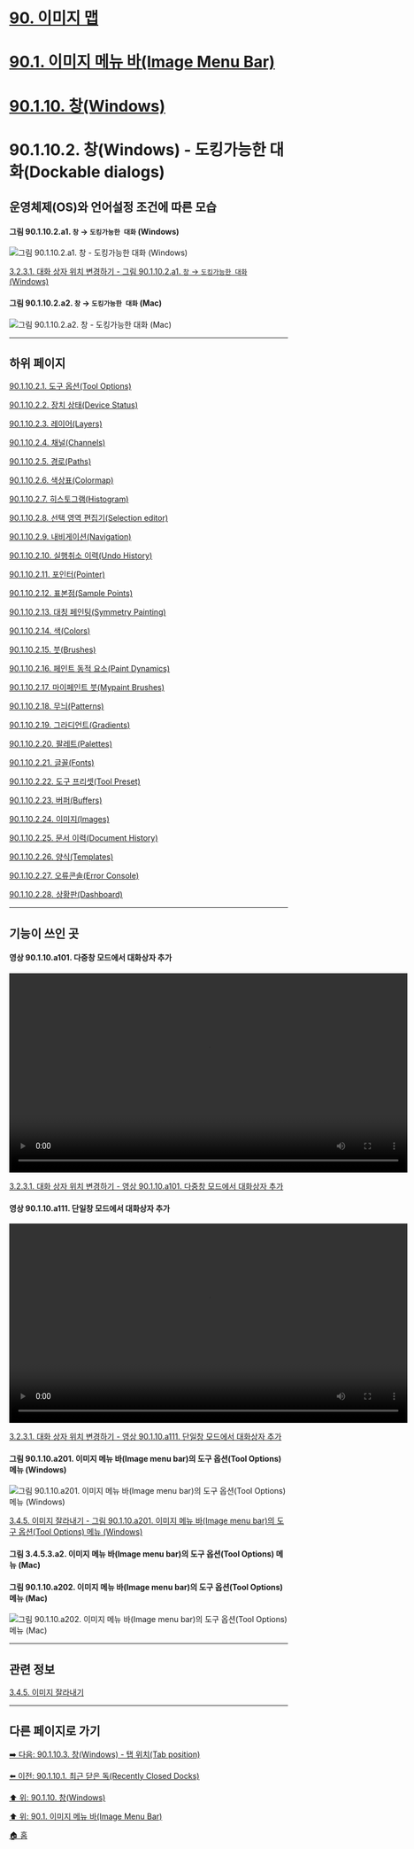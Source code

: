 # [90. 이미지 맵](./90-00-image-map.md)
# [90.1. 이미지 메뉴 바(Image Menu Bar)](./90-01-00-image-menu-bar.md)
# [90.1.10. 창(Windows)](./90-01-10-windows.md)
# 90.1.10.2. 창(Windows) - 도킹가능한 대화(Dockable dialogs)
## 운영체제(OS)와 언어설정 조건에 따른 모습

#### 그림 90.1.10.2.a1. `창` → `도킹가능한 대화` (Windows)
![그림 90.1.10.2.a1. 창 - 도킹가능한 대화 (Windows)](https://github.com/wonder13662/gimp/assets/15767104/2a664a57-69e3-4890-86c2-400a912ecb2b)

[3.2.3.1. 대화 상자 위치 변경하기 - 그림 90.1.10.2.a1. `창` → `도킹가능한 대화` (Windows)](https://wonder13662.github.io/gimp/2.10.36_ko/03-02-03-dialogs-and-dockingx-01-organizing-dialogs.html#%EA%B7%B8%EB%A6%BC-901102a1-%EC%B0%BD--%EB%8F%84%ED%82%B9%EA%B0%80%EB%8A%A5%ED%95%9C-%EB%8C%80%ED%99%94-windows)

#### 그림 90.1.10.2.a2. `창` → `도킹가능한 대화` (Mac)
![그림 90.1.10.2.a2. 창 - 도킹가능한 대화 (Mac)](https://github.com/wonder13662/gimp/assets/15767104/1d43d891-4ae0-48f7-9b14-e29df79867f2)

***

## 하위 페이지

[90.1.10.2.1. 도구 옵션(Tool Options)](./90-01-10-windowsx-02-dockable_dialogsx-01-tool_options.md)

[90.1.10.2.2. 장치 상태(Device Status)](./90-01-10-windowsx-02-dockable_dialogsx-02-device_status.md)

[90.1.10.2.3. 레이어(Layers)](./90-01-10-windowsx-02-dockable_dialogsx-03-layers.md)

[90.1.10.2.4. 채널(Channels)](./90-01-10-windowsx-02-dockable_dialogsx-04-channels.md)

[90.1.10.2.5. 경로(Paths)](./90-01-10-windowsx-02-dockable_dialogsx-05-paths.md)

[90.1.10.2.6. 색상표(Colormap)](./90-01-10-windowsx-02-dockable_dialogsx-06-colormap.md)

[90.1.10.2.7. 히스토그램(Histogram)](./90-01-10-windowsx-02-dockable_dialogsx-07-histogram.md)

[90.1.10.2.8. 선택 영역 편집기(Selection editor)](./90-01-10-windowsx-02-dockable_dialogsx-08-selection_editor.md)

[90.1.10.2.9. 내비게이션(Navigation)](./90-01-10-windowsx-02-dockable_dialogsx-09-navigation.md)

[90.1.10.2.10. 실행취소 이력(Undo History)](./90-01-10-windowsx-02-dockable_dialogsx-10-undo_history.md)

[90.1.10.2.11. 포인터(Pointer)](./90-01-10-windowsx-02-dockable_dialogsx-11-pointer.md)

[90.1.10.2.12. 표본점(Sample Points)](./90-01-10-windowsx-02-dockable_dialogsx-12-sample_points.md)

[90.1.10.2.13. 대칭 페인팅(Symmetry Painting)](./90-01-10-windowsx-02-dockable_dialogsx-13-symmetry_painting.md)

[90.1.10.2.14. 색(Colors)](./90-01-10-windowsx-02-dockable_dialogsx-14-colors.md)

[90.1.10.2.15. 붓(Brushes)](./90-01-10-windowsx-02-dockable_dialogsx-15-brushes.md)

[90.1.10.2.16. 페인트 동적 요소(Paint Dynamics)](./90-01-10-windowsx-02-dockable_dialogsx-16-paint_dynamics.md)

[90.1.10.2.17. 마이페인트 붓(Mypaint Brushes)](./90-01-10-windowsx-02-dockable_dialogsx-17-mypaint_brushes.md)

[90.1.10.2.18. 무늬(Patterns)](./90-01-10-windowsx-02-dockable_dialogsx-18-patterns.md)

[90.1.10.2.19. 그라디언트(Gradients)](./90-01-10-windowsx-02-dockable_dialogsx-19-gradients.md)

[90.1.10.2.20. 팔레트(Palettes)](./90-01-10-windowsx-02-dockable_dialogsx-20-palettes.md)

[90.1.10.2.21. 글꼴(Fonts)](./90-01-10-windowsx-02-dockable_dialogsx-21-fonts.md)

[90.1.10.2.22. 도구 프리셋(Tool Preset)](./90-01-10-windowsx-02-dockable_dialogsx-22-tool_preset.md)

[90.1.10.2.23. 버퍼(Buffers)](./90-01-10-windowsx-02-dockable_dialogsx-23-buffers.md)

[90.1.10.2.24. 이미지(Images)](./90-01-10-windowsx-02-dockable_dialogsx-24-images.md)

[90.1.10.2.25. 문서 이력(Document History)](./90-01-10-windowsx-02-dockable_dialogsx-25-document_history.md)

[90.1.10.2.26. 양식(Templates)](./90-01-10-windowsx-02-dockable_dialogsx-26-templates.md)

[90.1.10.2.27. 오류콘솔(Error Console)](./90-01-10-windowsx-02-dockable_dialogsx-27-error_console.md)

[90.1.10.2.28. 상황판(Dashboard)](./90-01-10-windowsx-02-dockable_dialogsx-28-dashboard.md)

***

## 기능이 쓰인 곳

#### 영상 90.1.10.a101. 다중창 모드에서 대화상자 추가
<video controls="controls" width="720" environment="MacOS:Sonoma 14.2.1 GIMP 2.10.36" src="https://github.com/wonder13662/gimp/assets/15767104/09ddc773-aabd-4ea8-8447-435e2d010e3d"></video>

[3.2.3.1. 대화 상자 위치 변경하기 - 영상 90.1.10.a101. 다중창 모드에서 대화상자 추가]()

#### 영상 90.1.10.a111. 단일창 모드에서 대화상자 추가
<video controls="controls" width="720" environment="MacOS:Sonoma 14.2.1 GIMP 2.10.36" src="https://github.com/wonder13662/gimp/assets/15767104/cc6aec8e-3d77-4945-8685-b7aa00245c07"></video>

[3.2.3.1. 대화 상자 위치 변경하기 - 영상 90.1.10.a111. 단일창 모드에서 대화상자 추가]()

#### 그림 90.1.10.a201. 이미지 메뉴 바(Image menu bar)의 도구 옵션(Tool Options) 메뉴 (Windows)
![그림 90.1.10.a201. 이미지 메뉴 바(Image menu bar)의 도구 옵션(Tool Options) 메뉴 (Windows)](https://github.com/wonder13662/gimp/assets/15767104/b5d990a0-b382-402d-8de9-d9d3293bb095)

[3.4.5. 이미지 잘라내기 - 그림 90.1.10.a201. 이미지 메뉴 바(Image menu bar)의 도구 옵션(Tool Options) 메뉴 (Windows)]()

#### 그림 3.4.5.3.a2. 이미지 메뉴 바(Image menu bar)의 도구 옵션(Tool Options) 메뉴 (Mac)
#### 그림 90.1.10.a202. 이미지 메뉴 바(Image menu bar)의 도구 옵션(Tool Options) 메뉴 (Mac)
![그림 90.1.10.a202. 이미지 메뉴 바(Image menu bar)의 도구 옵션(Tool Options) 메뉴 (Mac)](https://github.com/wonder13662/gimp/assets/15767104/7b9a6eda-355a-4fe1-8d56-d7359b00ff77)

***

## 관련 정보

[3.4.5. 이미지 잘라내기](./03-04-05-crop-an-image.md)

***

## 다른 페이지로 가기

[➡️ 다음: 90.1.10.3. 창(Windows) - 탭 위치(Tab position)](./90-01-10-windowsx-03-tab_position.md)

[⬅️ 이전: 90.1.10.1. 최근 닫은 독(Recently Closed Docks)](./90-01-10-windowsx-01-recently_closed_docks.md)

[⬆️ 위: 90.1.10. 창(Windows)](./90-01-10-windows.md)

[⬆️ 위: 90.1. 이미지 메뉴 바(Image Menu Bar)](./90-01-00-image-menu-bar.md)

[🏠 홈](./00-home.md)
